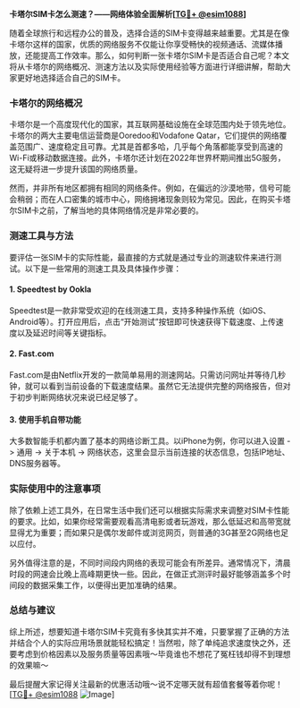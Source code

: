 **卡塔尔SIM卡怎么测速？——网络体验全面解析[[TG💪+ @esim1088](https://t.me/s/esim1088)]**

随着全球旅行和远程办公的普及，选择合适的SIM卡变得越来越重要。尤其是在像卡塔尔这样的国家，优质的网络服务不仅能让你享受畅快的视频通话、流媒体播放，还能提高工作效率。那么，如何判断一张卡塔尔SIM卡是否适合自己呢？本文将从卡塔尔的网络概况、测速方法以及实际使用经验等方面进行详细讲解，帮助大家更好地选择适合自己的SIM卡。

### 卡塔尔的网络概况

卡塔尔是一个高度现代化的国家，其互联网基础设施在全球范围内处于领先地位。卡塔尔的两大主要电信运营商是Ooredoo和Vodafone Qatar，它们提供的网络覆盖范围广、速度稳定且可靠。尤其是首都多哈，几乎每个角落都能享受到高速的Wi-Fi或移动数据连接。此外，卡塔尔还计划在2022年世界杯期间推出5G服务，这无疑将进一步提升该国的网络质量。

然而，并非所有地区都拥有相同的网络条件。例如，在偏远的沙漠地带，信号可能会稍弱；而在人口密集的城市中心，网络拥堵现象则较为常见。因此，在购买卡塔尔SIM卡之前，了解当地的具体网络情况是非常必要的。

### 测速工具与方法

要评估一张SIM卡的实际性能，最直接的方式就是通过专业的测速软件来进行测试。以下是一些常用的测速工具及具体操作步骤：

#### 1. Speedtest by Ookla
Speedtest是一款非常受欢迎的在线测速工具，支持多种操作系统（如iOS、Android等）。打开应用后，点击“开始测试”按钮即可快速获得下载速度、上传速度以及延迟时间等关键指标。

#### 2. Fast.com
Fast.com是由Netflix开发的一款简单易用的测速网站。只需访问网址并等待几秒钟，就可以看到当前设备的下载速度结果。虽然它无法提供完整的网络报告，但对于初步判断网络状况来说已经足够了。

#### 3. 使用手机自带功能
大多数智能手机都内置了基本的网络诊断工具。以iPhone为例，你可以进入设置 -> 通用 -> 关于本机 -> 网络状态，这里会显示当前连接的状态信息，包括IP地址、DNS服务器等。

### 实际使用中的注意事项

除了依赖上述工具外，在日常生活中我们还可以根据实际需求来调整对SIM卡性能的要求。比如，如果你经常需要观看高清电影或者玩游戏，那么低延迟和高带宽就显得尤为重要；而如果只是偶尔发邮件或浏览网页，则普通的3G甚至2G网络也足以应付。

另外值得注意的是，不同时间段内网络的表现可能会有所差异。通常情况下，清晨时段的网速会比晚上高峰期更快一些。因此，在做正式测评时最好能够涵盖多个时间段的数据采集工作，以便得出更加准确的结果。

### 总结与建议

综上所述，想要知道卡塔尔SIM卡究竟有多快其实并不难，只要掌握了正确的方法并结合个人的实际应用场景就能轻松搞定！当然啦，除了单纯追求速度快之外，还要考虑到价格因素以及服务质量等因素哦～毕竟谁也不想花了冤枉钱却得不到理想的效果嘛～

最后提醒大家记得关注最新的优惠活动哦～说不定哪天就有超值套餐等着你呢！[[TG💪+ @esim1088](https://t.me/s/esim1088) ![Image](https://i.postimg.cc/4NQfJmqS/Snipaste-2025-05-13-00-14-12.png)]